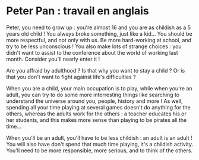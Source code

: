 # Peter Pan : travail en anglais

Peter, you need to grow up : you're almost 16 and you are as childish as a 5 years old child ! You always broke something, just like a kid... You should be more respectful, and not only with us. Be more hard-working at school, and try to be less unconscious ! You also make lots of strange choices : you didn't want to assist to the conference about the world of working last month. Consider you'll nearly  enter it !

Are you affraid by adulthood ? Is that why you want to stay a child ? Or is that you don't want to fight against life's difficulties ?

When you are a child, your main occupation is to play, while when you're an adult, you can try to do some more interresting things like searching to understand the universe around you, people, history and more ! As well, spending all your time playing at several games doesn't do anything for the others, whereas the adults work for the others : a teacher educates his or her students, and this makes more sense than playing to be pirates all the time...

When you'll be an adult, you'll have to be less childish : an adult is an adult ! You will also have don't spend that much time playing, it's a childish activity. You'll need to be more responsible, more serious, and to think of the others.
